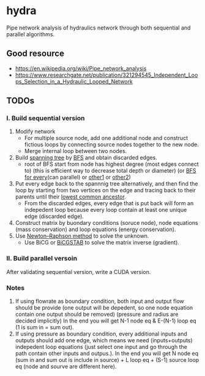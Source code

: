 # hydra
Pipe network analysis of hydraulics network through both sequential and parallel algorithms.

## Good resource

* https://en.wikipedia.org/wiki/Pipe_network_analysis
* https://www.researchgate.net/publication/321294545_Independent_Loops_Selection_in_a_Hydraulic_Looped_Network

## TODOs

### I. Build sequential version

1. Modify network
    * For multiple source node, add one additional node and construct fictious loops by connecting source nodes together to the new node.
    * Merge internal loop between two nodes.
1. Build [spanning tree](https://en.wikipedia.org/wiki/Spanning_tree) by [BFS](https://en.wikipedia.org/wiki/Parallel_breadth-first_search) and obtain discarded edges.
    * root of BFS start from node has highest degree (most edges connect to) (this is efficient way to decrease total depth or diameter) (or [BFS for every](https://codeforces.com/blog/entry/7372)(can parallel) or [other1](https://www.sciencedirect.com/science/article/pii/0020025595001352) or [other2](https://www.researchgate.net/publication/220617691_Minimum_Diameter_Spanning_Trees_and_Related_Problems))
1. Put every edge back to the spannnig tree alternatively, and then find the loop by starting from two vertices on the edge and tracing back to their parents until their [lowest common ancestor](https://en.wikipedia.org/wiki/Lowest_common_ancestor).
    * From the discarded edges, every edge that is put back will form an indepedent loop because every loop contain at least one unique edge (discarded edge).
1. Construct matrix by buondary conditions (soruce node), node equations (mass conservation) and loop equations (energy conservation).
1. Use [Newton–Raphson method](https://en.wikipedia.org/wiki/Newton%27s_method) to solve the unknown.
    * Use BiCG or [BiCGSTAB](https://en.wikipedia.org/wiki/Biconjugate_gradient_stabilized_method) to solve the matrix inverse (gradient).

### II. Build parallel versoin

After validating sequential version, write a CUDA version.

### Notes

1. If using flowrate as boundary condition, both input and output flow should be provide (one output will be depedent, so one node equation contain one output should be removed) (pressure and radius are decided implicitly) In the end you will get N-1 node eq & E-(N-1) loop eq (1 is sum in = sum out).
2. If using pressure as boundary condition, every additional inputs and outputs should add one edge, which means we need (inputs+outputs) indepedent loop equations (just select one input and go through the path contain other inputs and outpus.). In the end you will get N node eq (sum in and sum out is include in source) + L loop eq + (S-1) source loop eq (node and sourve are different here).
